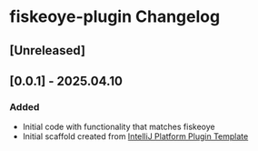 <!-- Keep a Changelog guide -> https://keepachangelog.com -->

# fiskeoye-plugin Changelog

## [Unreleased]

## [0.0.1] - 2025.04.10

### Added

- Initial code with functionality that matches fiskeoye
- Initial scaffold created from [IntelliJ Platform Plugin Template](https://github.com/JetBrains/intellij-platform-plugin-template)
